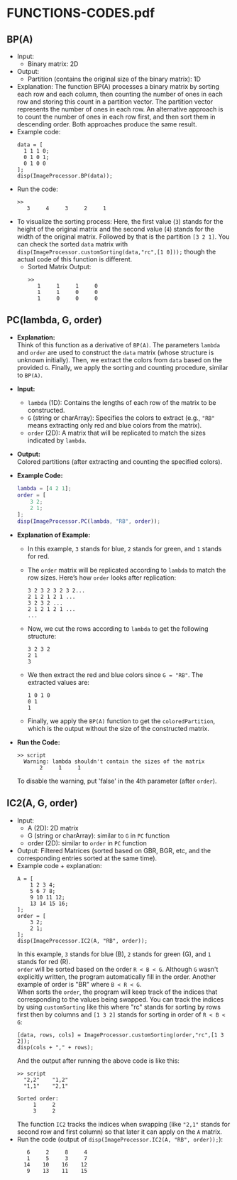 # FUNCTIONS-CODES.pdf

## BP(A)
- Input:
  - Binary matrix: 2D
- Output:
  - Partition (contains the original size of the binary matrix): 1D
- Explanation: The function BP(A) processes a binary matrix by sorting each row and each column, then counting the number of ones in each row and storing this count in a partition vector. The partition vector represents the number of ones in each row. An alternative approach is to count the number of ones in each row first, and then sort them in descending order. Both approaches produce the same result.
- Example code:
  ```
  data = [
    1 1 1 0;
    0 1 0 1;
    0 1 0 0
  ];
  disp(ImageProcessor.BP(data));
  ```
- Run the code:
  ```
  >> 
     3     4     3     2     1
  ```
- To visualize the sorting process:
  Here, the first value (`3`) stands for the height of the original matrix and the second value (`4`) stands for the width of the original matrix. Followed by that is the partition `[3 2 1]`. You can check the sorted `data` matrix with `disp(ImageProcessor.customSorting(data,"rc",[1 0]));` though the actual code of this function is different.
  - Sorted Matrix Output:
    ```
    >> 
       1     1     1     0
       1     1     0     0
       1     0     0     0
    ```

## PC(lambda, G, order)

- **Explanation:**  
Think of this function as a derivative of `BP(A)`. The parameters `lambda` and `order` are used to construct the `data` matrix (whose structure is unknown initially). Then, we extract the colors from `data` based on the provided `G`. Finally, we apply the sorting and counting procedure, similar to `BP(A)`.

- **Input:**
  - `lambda` (1D): Contains the lengths of each row of the matrix to be constructed.
  - `G` (string or charArray): Specifies the colors to extract (e.g., `"RB"` means extracting only red and blue colors from the matrix).
  - `order` (2D): A matrix that will be replicated to match the sizes indicated by `lambda`.

- **Output:**  
  Colored partitions (after extracting and counting the specified colors).

- **Example Code:**
    ```matlab
    lambda = [4 2 1];
    order = [
        3 2;
        2 1;
    ];
    disp(ImageProcessor.PC(lambda, "RB", order));
    ```

- **Explanation of Example:**

  - In this example, `3` stands for blue, `2` stands for green, and `1` stands for red.  
  - The `order` matrix will be replicated according to `lambda` to match the row sizes. Here’s how `order` looks after replication:
  
    ```
    3 2 3 2 3 2 3 2...
    2 1 2 1 2 1 ...
    3 2 3 2 ...
    2 1 2 1 2 1 ...
    ...
    ```

  - Now, we cut the rows according to `lambda` to get the following structure:
    ```
    3 2 3 2
    2 1
    3
    ```

  - We then extract the red and blue colors since `G = "RB"`. The extracted values are:
    ```
    1 0 1 0
    0 1
    1
    ```

  - Finally, we apply the `BP(A)` function to get the `coloredPartition`, which is the output without the size of the constructed matrix.

- **Run the Code:**
  ```
  >> script
    Warning: lambda shouldn't contain the sizes of the matrix
         2     1     1
  ```
  To disable the warning, put 'false' in the 4th parameter (after `order`).

## IC2(A, G, order)
- Input:
  - A (2D): 2D matrix
  - G (string or charArray): similar to `G` in `PC` function
  - order (2D): similar to `order` in `PC` function
- Output: Filtered Matrices (sorted based on GBR, BGR, etc, and the corresponding entries sorted at the same time).
- Example code + explanation:
  ```
  A = [
      1 2 3 4;
      5 6 7 8;
      9 10 11 12;
      13 14 15 16;
  ];
  order = [
      3 2;
      2 1;
  ];
  disp(ImageProcessor.IC2(A, "RB", order));
  ```
  In this example, `3` stands for blue (B), `2` stands for green (G), and `1` stands for red (R).  
  `order` will be sorted based on the order `R < B < G`. Although `G` wasn't explicitly written, the program automatically fill in the order. Another example of order is "BR" where `B < R < G`.  
  When sorts the `order`, the program will keep track of the indices that corresponding to the values being swapped. You can track the indices by using `customSorting` like this where "rc" stands for sorting by rows first then by columns and `[1 3 2]` stands for sorting in order of `R < B < G`:
  ```
  [data, rows, cols] = ImageProcessor.customSorting(order,"rc",[1 3 2]);
  disp(cols + "," + rows);
  ```
  And the output after running the above code is like this:
  ```
  >> script
    "2,2"    "1,2"
    "1,1"    "2,1"
  
  Sorted order:
       1     2
       3     2
  ```
  The function `IC2` tracks the indices when swapping (like `"2,1"` stands for second row and first column) so that later it can apply on the `A` matrix.
- Run the code (output of `disp(ImageProcessor.IC2(A, "RB", order));`):
  ```
     6     2     8     4
     1     5     3     7
    14    10    16    12
     9    13    11    15
  ```
